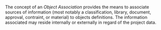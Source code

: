 ﻿The concept of an _Object Association_ provides the means to associate sources of information (most notably a classification, library, document, approval, contraint, or material) to objects definitions. The information associated may reside internally or externally in regard of the project data.